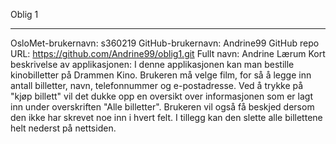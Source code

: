 Oblig 1
______
OsloMet-brukernavn: s360219
GitHub-brukernavn: Andrine99
GitHub repo URL: https://github.com/Andrine99/oblig1.git
Fullt navn: Andrine Lærum
Kort beskrivelse av applikasjonen: I denne applikasjonen kan man bestille kinobilletter på Drammen Kino. Brukeren må velge film, for så å legge inn antall billetter, navn, telefonnummer og e-postadresse. Ved å trykke på "kjøp billett" vil det dukke opp en oversikt over informasjonen som er lagt inn under overskriften "Alle billetter". Brukeren vil også få beskjed dersom den ikke har skrevet noe inn i hvert felt. I tillegg kan den slette alle billettene helt nederst på nettsiden. 
